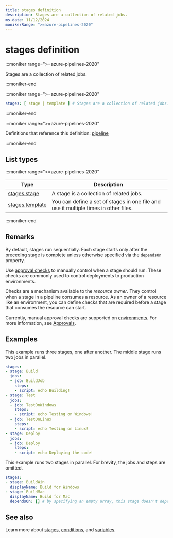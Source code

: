 ```yaml
---
title: stages definition
description: Stages are a collection of related jobs.
ms.date: 11/12/2024
monikerRange: ">=azure-pipelines-2020"
---
```


# stages definition

<!-- :::description::: -->
:::moniker range=">=azure-pipelines-2020"

<!-- :::editable-content name="description"::: -->
Stages are a collection of related jobs.
<!-- :::editable-content-end::: -->

:::moniker-end
<!-- :::description-end::: -->

<!-- :::syntax::: -->
:::moniker range=">=azure-pipelines-2020"

```yaml
stages: [ stage | template ] # Stages are a collection of related jobs.
```

:::moniker-end
<!-- :::syntax-end::: -->

<!-- :::parents::: -->
:::moniker range=">=azure-pipelines-2020"

Definitions that reference this definition: [pipeline](pipeline.md)

:::moniker-end
<!-- :::parents-end::: -->

## List types

<!-- :::list-types::: -->
:::moniker range=">=azure-pipelines-2020"

| Type | Description |
|---|---|
| [stages.stage](stages-stage.md) | A stage is a collection of related jobs. |
| [stages.template](stages-template.md) | You can define a set of stages in one file and use it multiple times in other files. |

:::moniker-end
<!-- :::list-types-end::: -->

<!-- :::remarks::: -->
<!-- :::editable-content name="remarks"::: -->
## Remarks

By default, stages run sequentially. Each stage starts only after the preceding stage is complete unless otherwise specified via the `dependsOn` property.

Use [approval checks](/azure/devops/pipelines/process/approvals) to manually control when a stage should run.
These checks are commonly used to control deployments to production environments.

Checks are a mechanism available to the *resource owner*.
They control when a stage in a pipeline consumes a resource.
As an owner of a resource like an environment, you can define checks that are required before a stage that consumes the resource can start.

Currently, manual approval checks are supported on [environments](/azure/devops/pipelines/process/environments).
For more information, see [Approvals](/azure/devops/pipelines/process/approvals).
<!-- :::editable-content-end::: -->
<!-- :::remarks-end::: -->

<!-- :::examples::: -->
<!-- :::editable-content name="examples"::: -->
## Examples

This example runs three stages, one after another.
The middle stage runs two jobs in parallel.

```yaml
stages:
- stage: Build
  jobs:
  - job: BuildJob
    steps:
    - script: echo Building!
- stage: Test
  jobs:
  - job: TestOnWindows
    steps:
    - script: echo Testing on Windows!
  - job: TestOnLinux
    steps:
    - script: echo Testing on Linux!
- stage: Deploy
  jobs:
  - job: Deploy
    steps:
    - script: echo Deploying the code!
```

This example runs two stages in parallel.
For brevity, the jobs and steps are omitted.

```yaml
stages:
- stage: BuildWin
  displayName: Build for Windows
- stage: BuildMac
  displayName: Build for Mac
  dependsOn: [] # by specifying an empty array, this stage doesn't depend on the stage before it
```
<!-- :::editable-content-end::: -->
<!-- :::examples-end::: -->

<!-- :::see-also::: -->
<!-- :::editable-content name="seeAlso"::: -->
## See also

Learn more about [stages](/azure/devops/pipelines/process/stages), [conditions](/azure/devops/pipelines/process/conditions), and [variables](/azure/devops/pipelines/process/variables).
<!-- :::editable-content-end::: -->
<!-- :::see-also-end::: -->